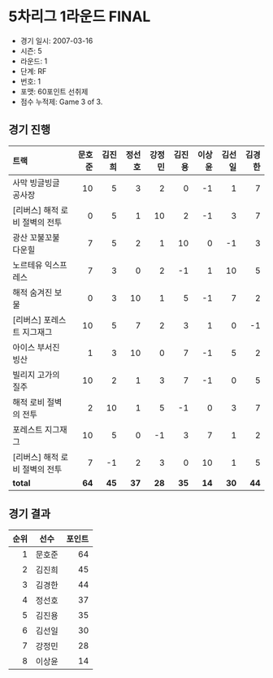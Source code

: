 # 5차리그 1라운드 FINAL

- 경기 일시: 2007-03-16
- 시즌: 5
- 라운드: 1
- 단계: RF
- 번호: 1
- 포맷: 60포인트 선취제
- 점수 누적제: Game 3 of 3.





## 경기 진행

| 트랙 | 문호준 | 김진희 | 정선호 | 강정민 | 김진용 | 이상윤 | 김선일 | 김경한 |
|:---|---:|---:|---:|---:|---:|---:|---:|---:|
| 사막 빙글빙글 공사장 | 10 | 5 | 3 | 2 | 0 | -1 | 1 | 7 |
| [리버스] 해적 로비 절벽의 전투 | 0 | 5 | 1 | 10 | 2 | -1 | 3 | 7 |
| 광산 꼬불꼬불 다운힐 | 7 | 5 | 2 | 1 | 10 | 0 | -1 | 3 |
| 노르테유 익스프레스 | 7 | 3 | 0 | 2 | -1 | 1 | 10 | 5 |
| 해적 숨겨진 보물 | 0 | 3 | 10 | 1 | 5 | -1 | 7 | 2 |
| [리버스] 포레스트 지그재그 | 10 | 5 | 7 | 2 | 3 | 1 | 0 | -1 |
| 아이스 부서진 빙산 | 1 | 3 | 10 | 0 | 7 | -1 | 5 | 2 |
| 빌리지 고가의 질주 | 10 | 2 | 1 | 3 | 7 | -1 | 0 | 5 |
| 해적 로비 절벽의 전투 | 2 | 10 | 1 | 5 | -1 | 0 | 3 | 7 |
| 포레스트 지그재그 | 10 | 5 | 0 | -1 | 3 | 7 | 1 | 2 |
| [리버스] 해적 로비 절벽의 전투 | 7 | -1 | 2 | 3 | 0 | 10 | 1 | 5 |
| __total__ | __64__ | __45__ | __37__ | __28__ | __35__ | __14__ | __30__ | __44__ |




## 경기 결과

| 순위 | 선수 | 포인트 |
|---:|:---:|---:|
| 1 | 문호준 | 64 |
| 2 | 김진희 | 45 |
| 3 | 김경한 | 44 |
| 4 | 정선호 | 37 |
| 5 | 김진용 | 35 |
| 6 | 김선일 | 30 |
| 7 | 강정민 | 28 |
| 8 | 이상윤 | 14 |

